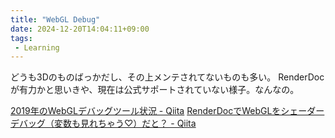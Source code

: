 ```yaml
---
title: "WebGL Debug"
date: 2024-12-20T14:04:11+09:00
tags:
 - Learning
---
```


どうも3Dのものばっかだし、その上メンテされてないものも多い。
RenderDocが有力かと思いきや、現在は公式サポートされていない様子。なんなの。

[2019年のWebGLデバッグツール状況 - Qiita](https://qiita.com/naotaro0123/items/0d5fe877354562a6d1d1)
[RenderDocでWebGLをシェーダーデバッグ（変数も見れちゃう♡）だと？ - Qiita](https://qiita.com/emadurandal/items/abe3488300ec9dccf9fe)